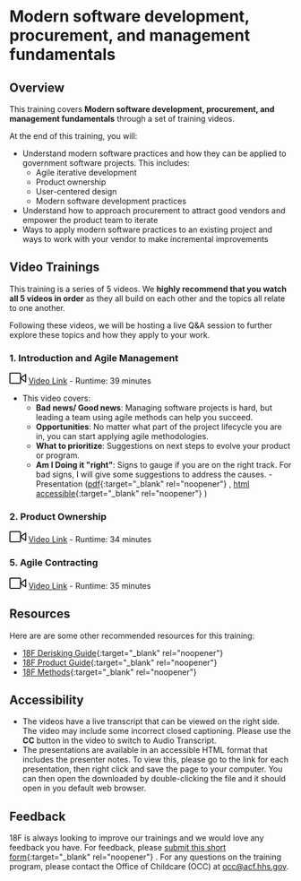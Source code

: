 # Modern software development, procurement, and management fundamentals
## Overview
This training covers **Modern software development, procurement, and management fundamentals** through a set of training videos.

At the end of this training, you will:
- Understand modern software practices and how they can be applied to government software projects. This includes:
  - Agile iterative development
  - Product ownership
  - User-centered design
  - Modern software development practices
- Understand how to approach procurement to attract good vendors and empower the product team to iterate
- Ways to apply modern software practices to an existing project and ways to work with your vendor to make incremental improvements

## Video Trainings
This training is a series of 5 videos. We **highly recommend that you watch all 5 videos in order** as they all build on each other and the topics all relate to one another.   

Following these videos, we will be hosting a live Q&A session to further explore these topics and how they apply to your work. 
### 1. Introduction and Agile Management
![video icon](/assets/18f-video-icon.svg) [Video Link](https://gsa.zoomgov.com/rec/share/xIpIHh-zKtIOXPLYgknxK-BDUVuPKbufppkz9bc6T9ZWJvyRwR5t5rQVrXwroLoz.KnL-7zBgUgGhMc7F?startTime=1660748950000) - Runtime: 39 minutes
   - This video covers:
      - **Bad news/ Good news**: Managing software projects is hard, but leading a team using agile methods can help you succeed.
      - **Opportunities**: No matter what part of the project lifecycle you are in, you can start applying agile methodologies.
      - **What to prioritize**: Suggestions on next steps to evolve your product or program.
      - **Am I Doing it "right"**: Signs to gauge if you are on the right track. For bad signs, I will give some suggestions to address the causes.
    - Presentation ([pdf](https://github.com/18F/derisking-workshop/raw/main/presentations/Agile%20Acquisitions.pdf){:target="_blank" rel="noopener"} , [html accessible](https://raw.githubusercontent.com/18F/derisking-workshop/main/presentations/Agile%20Acquisitions.mhtml){:target="_blank" rel="noopener"} )
### 2. Product Ownership  
 ![video icon](/assets/18f-video-icon.svg) [Video Link](https://gsa.zoomgov.com/rec/share/nmsNEsFCGKXN7zDK-gi3b37pNDLDoHKP3w2QusTUf7_h-NMrrJ4Vxg-ND6-SiFLX.pfaFoABYat_m6Y7m?startTime=1660753906000%20Passcode:%201*rbc!%H) - Runtime: 34 minutes

### 5. Agile Contracting
![video icon](/assets/18f-video-icon.svg) [Video Link](https://gsa.zoomgov.com/rec/play/GI54NTrqTV_Myfs0_9XJzrcHIMyqlgTVq5aLs83BCJn1WJdf2trBZ0AIQVFI_wJ5zN9m7NwBkbMy6Dl7.lVbx91etRqNw11Wm?startTime=1660757878000) - Runtime: 35 minutes

## Resources
Here are are some other recommended resources for this training:
- [18F Derisking Guide](https://derisking-guide.18f.gov/){:target="_blank" rel="noopener"} 
- [18F Product Guide](https://product-guide.18f.gov/){:target="_blank" rel="noopener"} 
- [18F Methods](https://methods.18f.gov/){:target="_blank" rel="noopener"} 

## Accessibility
- The videos have a live transcript that can be viewed on the right side.  The video may include some incorrect closed captioning.  Please use the **CC** button in the video to switch to Audio Transcript. 
- The presentations are available in an accessible HTML format that includes the presenter notes.  To view this, please go to the link for each presentation, then right click and save the page to your computer.  You can then open the downloaded by double-clicking the file and it should open in you default web browser. 

## Feedback
18F is always looking to improve our trainings and we would love any feedback you have.  For feedback, please [submit this short form](https://docs.google.com/forms/d/e/1FAIpQLSfXYpswk27UQ9qjyg0zmuQRMXdR3Imlfen7Ttnzha0rsASt8A/viewform?usp=sf_link){:target="_blank" rel="noopener"} .  For any questions on the training program, please contact the Office of Childcare (OCC) at occ@acf.hhs.gov.  
